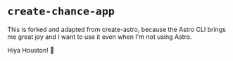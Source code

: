 # `create-chance-app`

This is forked and adapted from create-astro, because the Astro CLI brings me great joy and I want to use it even when I'm not using Astro.

Hiya Houston! 🚀
